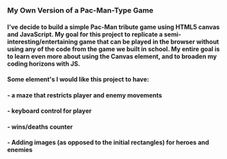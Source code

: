 ### My Own Version of a Pac-Man-Type Game

#### I've decide to build a simple Pac-Man tribute game using HTML5 canvas and JavaScript. My goal for this project to replicate a semi-interesting/entertaining game that can be played in the browser without using any of the code from the game we built in school. My entire goal is to learn even more about using the Canvas element, and to broaden my coding horizons with JS.

#### Some element's I would like this project to have:

#### - a maze that restricts player and enemy movements
#### - keyboard control for player
#### - wins/deaths counter
#### - Adding images (as opposed to the initial rectangles) for heroes and enemies


